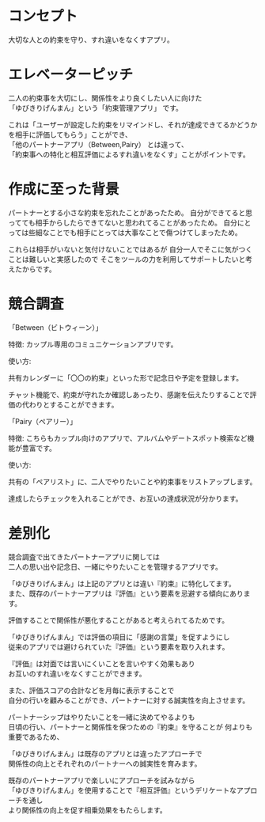 # コンセプト
大切な人との約束を守り、すれ違いをなくすアプリ。
# エレベーターピッチ
二人の約束事を大切にし、関係性をより良くしたい人に向けた  
「ゆびきりげんまん」という「約束管理アプリ」 です。  

これは「ユーザーが設定した約束をリマインドし、それが達成できてるかどうかを相手に評価してもらう」ことができ、  
「他のパートナーアプリ（Between,Pairy） とは違って、  
「約束事への特化と相互評価によるすれ違いをなくす」ことがポイントです。

# 作成に至った背景
パートナーとする小さな約束を忘れたことがあったため。 
自分ができてると思ってても相手からしたらできてないと思われてることがあったため。
自分にとっては些細なことでも相手にとっては大事なことで傷つけてしまったため。

これらは相手がいないと気付けないことではあるが
自分一人でそこに気がつくことは難しいと実感したので
そこをツールの力を利用してサポートしたいと考えたからです。

# 競合調査
「Between（ビトウィーン）」  

特徴: カップル専用のコミュニケーションアプリです。  

使い方:  

共有カレンダーに「〇〇の約束」といった形で記念日や予定を登録します。  

チャット機能で、約束が守れたか確認しあったり、感謝を伝えたりすることで評価の代わりとすることができます。  

「Pairy（ペアリー）」  

特徴: こちらもカップル向けのアプリで、アルバムやデートスポット検索など機能が豊富です。  

使い方:  

共有の「ペアリスト」に、二人でやりたいことや約束事をリストアップします。  

達成したらチェックを入れることができ、お互いの達成状況が分かります。  

# 差別化
競合調査で出てきたパートナーアプリに関しては  
二人の思い出や記念日、一緒にやりたいことを管理するアプリです。  

「ゆびきりげんまん」は上記のアプリとは違い『約束』に特化してます。  
また、既存のパートナーアプリは『評価』という要素を忌避する傾向にあります。  

評価することで関係性が悪化することがあると考えられてるためです。  

「ゆびきりげんまん」では評価の項目に「感謝の言葉」を促すようにし  
従来のアプリでは避けられていた『評価』という要素を取り入れます。  

『評価』は対面では言いにくいことを言いやすく効果もあり  
お互いのすれ違いをなくすことができます。  

また、評価スコアの合計などを月毎に表示することで  
自分の行いを顧みることができ、パートナーに対する誠実性を向上させます。  

パートナーシップはやりたいことを一緒に決めてやるよりも  
日頃の行い、パートナーと関係性を保つための『約束』を守ることが  何よりも重要であるため、  

「ゆびきりげんまん」は既存のアプリとは違ったアプローチで  
関係性の向上とそれぞれのパートナーへの誠実性を育みます。  

既存のパートナーアプリで楽しいにアプローチを試みながら  
「ゆびきりげんまん」を使用することで『相互評価』というデリケートなアプローチを通し  
より関係性の向上を促す相乗効果をもたらします。

